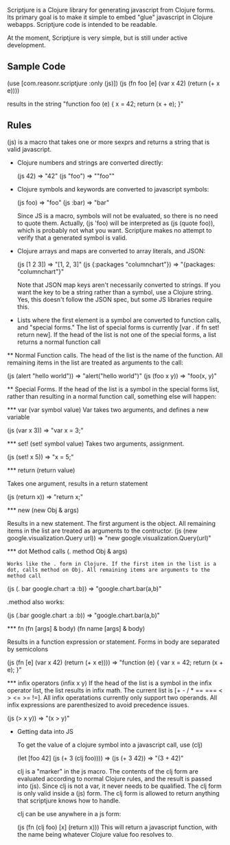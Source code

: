 Scriptjure is a Clojure library for generating javascript from Clojure forms. Its primary goal is to make it simple to embed "glue" javascript in Clojure webapps. Scriptjure code is intended to be readable.

At the moment, Scriptjure is very simple, but is still under active development.

Sample Code
-----------
(use [com.reasonr.scriptjure :only (js)])
(js (fn foo [e]
       (var x 42)
       (return (+ x e))))

results in the string "function foo (e) { x = 42; return (x + e); }"


Rules
------

(js) is a macro that takes one or more sexprs and returns a string that is valid javascript.

* Clojure numbers and strings are converted directly:

   (js 42) => "42"
   (js "foo") => "\"foo\""

* Clojure symbols and keywords are converted to javascript symbols:

   (js foo) => "foo"
   (js :bar) => "bar"

   Since JS is a macro, symbols will not be evaluated, so there is no need to quote them. Actually, (js 'foo) will be interpreted as (js (quote foo)), which is probably not what you want. Scriptjure makes no attempt to verify that a generated symbol is valid.

* Clojure arrays and maps are converted to array literals, and JSON:

   (js [1 2 3]) => "[1, 2, 3]"
   (js {:packages "columnchart"}) => "{packages: \"columnchart\"}"

   Note that JSON map keys aren't necessarily converted to strings. If you want the key to be a string rather than a symbol, use a Clojure string. Yes, this doesn't follow the JSON spec, but some JS libraries require this.

* Lists where the first element is a symbol are converted to function calls, and "special forms." The list of special forms is currently [var . if fn set! return new]. If the head of the list is not one of the special forms, a list returns a normal function call

** Normal Function calls. The head of the list is the name of the function. All remaining items in the list are treated as arguments to the call:

   (js (alert "hello world")) => "alert(\"hello world\")"
   (js (foo x y)) => "foo(x, y)"

** Special Forms. If the head of the list is a symbol in the special forms list, rather than resulting in a normal function call, something else will happen:

*** var
    (var symbol value)
    Var takes two arguments, and defines a new variable

   (js (var x 3)) => "var x = 3;"

*** set!
   (set! symbol value)
   Takes two arguments, assignment.

   (js (set! x 5)) => "x = 5;"

*** return
   (return value)

   Takes one argument, results in a return statement

   (js (return x)) => "return x;"

*** new
   (new Obj & args)

   Results in a new statement. The first argument is the object. All remaining items in the list are treated as arguments to the contructor.
   (js (new google.visualization.Query url)) => "new google.visualization.Query(url)"

*** dot Method calls
    (. method Obj & args)

    Works like the . form in Clojure. If the first item in the list is a dot, calls method on Obj. All remaining items are arguments to the method call
   (js (. bar google.chart :a :b)) => "google.chart.bar(a,b)"

   .method also works:

   (js (.bar google.chart :a :b)) => "google.chart.bar(a,b)"

*** fn
   (fn [args] & body)
   (fn name [args] & body)

   Results in a function expression or statement. Forms in body are separated by semicolons

  (js (fn [e]
       (var x 42)
       (return (+ x e)))) => "function (e) { var x = 42; return (x + e); }"

*** infix operators
   (infix x y)
   If the head of the list is a symbol in the infix operator list, the list results in infix math. The current list is [+ - / * == === < > <= >= !=]. All infix operatations currently only support two operands. All infix expressions are parenthesized to avoid precedence issues.

   (js (> x y)) => "(x > y)"

* Getting data into JS
  
  To get the value of a clojure symbol into a javascript call, use (clj)

  (let [foo 42]
     (js (+ 3 (clj foo)))) => (js (+ 3 42)) => "(3 + 42)"

  clj is a "marker" in the js macro. The contents of the clj form are evaluated according to normal Clojure rules, and the result is passed into (js). Since clj is not a var, it never needs to be qualified. The clj form is only valid inside a (js) form. The clj form is allowed to return anything that scriptjure knows how to handle.

  clj can be use anywhere in a js form:

  (js (fn (clj foo) [x] (return x))) This will return a javascript function, with the name being whatever Clojure value foo resolves to.